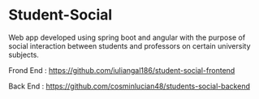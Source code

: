 # Student-Social
Web app developed using spring boot and angular with the purpose of social interaction between students and professors on certain university subjects.

Frond End : https://github.com/iuliangal186/student-social-frontend

Back End : https://github.com/cosminlucian48/students-social-backend
